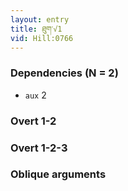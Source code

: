 ```yaml
---
layout: entry
title: ཐུག་√1
vid: Hill:0766
---
```

### Dependencies (N = 2)
* `aux` 2


### Overt 1-2


### Overt 1-2-3


### Oblique arguments
